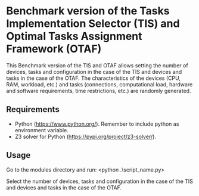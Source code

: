 # Benchmark version of the Tasks Implementation Selector (TIS) and Optimal Tasks Assignment Framework (OTAF) 

This Benchmark version of the TIS and OTAF allows setting the number of devices, tasks and configuration in the case of the TIS and devices and tasks in the case of the OTAF. The characteristics of the devices (CPU, RAM, workload, etc.) and tasks (connections, computational load, hardware and software requirements, time restrictions, etc.) are randomly generated.

## Requirements

- Python (https://www.python.org/). Remember to include python as environment variable. 
- Z3 solver for Python (https://pypi.org/project/z3-solver/).

## Usage

Go to the modules directory and run:  <python .\script_name.py>

Select the number of devices, tasks and configuration in the case of the TIS and devices and tasks in the case of the OTAF.
